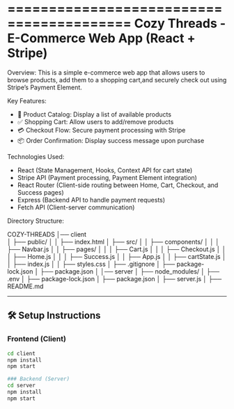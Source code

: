 =========================================
Cozy Threads - E-Commerce Web App (React + Stripe)
=========================================
Overview: 
This is a simple e-commerce web app that allows users to browse products, add them to a shopping cart,and securely check out using Stripe’s Payment Element.

Key Features:
- 🛒 Product Catalog: Display a list of available products
- ✅ Shopping Cart: Allow users to add/remove products
- 💳 Checkout Flow: Secure payment processing with Stripe
- 📦 Order Confirmation: Display success message upon purchase

Technologies Used:
- React (State Management, Hooks, Context API for cart state)
- Stripe API (Payment processing, Payment Element integration)
- React Router (Client-side routing between Home, Cart, Checkout, and Success pages)
- Express (Backend API to handle payment requests)
- Fetch API (Client-server communication)


Directory Structure: 

COZY-THREADS
│── client  
│   ├── public/
│   │   ├── index.html
│   ├── src/
│   │   ├── components/
│   │   │   ├── Navbar.js
│   │   ├── pages/
│   │   │   ├── Cart.js
│   │   │   ├── Checkout.js
│   │   │   ├── Home.js
│   │   │   ├── Success.js
│   │   ├── App.js
│   │   ├── cartState.js
│   │   ├── index.js
│   │   ├── styles.css
│   ├── .gitignore
│   ├── package-lock.json
│   ├── package.json
│
│── server
│   ├── node_modules/
│   ├── .env
│   ├── package-lock.json
│   ├── package.json
│   ├── server.js
│   ├── README.md

---

## 🛠️ Setup Instructions

### Frontend (Client)
```sh
cd client
npm install
npm start

### Backend (Server)
cd server
npm install
npm start


